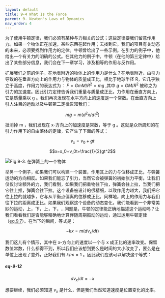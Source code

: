 ```yaml
---
layout: default
title: 9-4 What Is the Force
parent: 9. Newton's Laws of Dynamics
nav_order: 4
---
```

为了使用牛顿定律，我们必须有某种与力相关的公式；这些定律要我们留意作用力。如果一个物体正在加速，某些东西在起作用；去找到它。我们的项目有关动态的未来，必须要找到作用力的定律。牛顿曾给出了一些示例。在引力的例子中，他给出一个有关力的明确的公式。在其他力的例子中，牛顿（在他的第三定律中）给出了某些部分信息，我们会在下一章学习，涉及相等的作用与反作用。

扩展我们之前的例子，在地表附近的物体上的作用力是什么？在地表附近，由引力导致的在垂直方向上的作用力与物体的质量成正比，相比于地球半径 R，它几乎独立于高度，作用力的表达式为： $F=GmM/R^2=mg$ ,其中 $g=GM/R^2$ 被称之为引力的加速度。因此引力定律告诉我们重量与质量成正比，力作用在垂直方向上，它是质量乘以 g 。我们再次发现在水平方向上的速度是一个常数。在垂直方向上引人注目的运动以及牛顿第二定律告知我们：

$$mg=m(d^2x/dt^2)$$

抵消掉 m ，我们发现在 x-方向上的加速度是常数，等于 g 。这就是众所周知的在引力作用下的自由落体的定律，它产生了下面的等式：

$$v_x=v_0+gt$$

$$x=x_0+v_0t+\frac{1}{2}gt^2$$

![Fig.9-3. 在弹簧上的一个物体](/notes-of-feynman-lectures-on-physics/assets/volume-1/fig-9-3.png)

举另一个例子，如果我们可以构建一个装置，作用其上的力与位移成正比，与弹簧运动的方向相反。如果我们能忘了引力，当然它会被弹簧的初始张力平衡，让我们仅仅讨论额外的力，我们看到，如果我们把重物往下拉，弹簧会往上拉，当我们把它往上推，弹簧会往下拉。这个设备被设计的很精细，以致作用力越大，我们把它往上拉的就越多，它与从平衡点偏离的位移成正比，同样地，向上的作用力与我们往下拉的距离成正比。如果我们观察这个设备的动态变化，我们能看到一个非常美妙的运动，上，下，上，下，...问题是，牛顿的定律能正确地描述这个运动吗？让我们看看我们是否能够精确地计算伴随周期振动的运动，通过运用牛顿定律（[eq.9.7](/volume-1/9-newton's-laws-of-dynamics/9-3-components-of-velocity-acceleration-and-force.md#eq-9-7)）。在当下的瞬间，等式是：

$$-kx=m(dv_x/dt)$$

我们这儿有个情形，其中在 x-方向上的速度以一个与 x 成正比的速率改变。保留数值常数，什么都得不到，所以我们应该想到要么是时间的大小改变了，要么是在单位上出现了意外，正好我们有 $k/m=1$ 。因此我们应该可以解决这个等式：

##### eq-9-12

$$dv_x/dt=-x$$

想要继续，我们必须知道 $v_x$ 是什么，但是我们当然知道速度是位置变化的比率。
